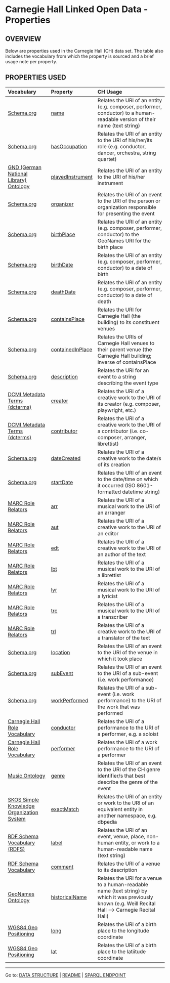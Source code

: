 # Carnegie Hall Linked Open Data - Properties

## OVERVIEW

Below are properties used in the Carnegie Hall (CH) data set. The table also includes the vocabulary from which the property is sourced and a brief usage note per property.

## PROPERTIES USED
| Vocabulary                                                                                       | Property                                                                                   | CH Usage                                                                                                                                                                 |
|:------------------------------------------------------------------------------------------------ |:------------------------------------------------------------------------------------------ |:------------------------------------------------------------------------------------------------------------------------------------------------------------------------ |
| [Schema.org](https://schema.org/)                                          | [name](https://schema.org/name)                                                     | Relates the URI of an entity (e.g. composer, performer, conductor) to a human-readable version of their name (text string)                                               |
| [Schema.org](https://schema.org/)               | [hasOccupation](https://schema.org/hasOccupation) | Relates the URI of an entity to the URI of his/her/its role (e.g. conductor, dancer, orchestra, string quartet)                                                          |
| [GND (German National Library) Ontology](http://d-nb.info/standards/elementset/gnd)              | [playedInstrument](http://d-nb.info/standards/elementset/gnd#playedInstrument)             | Relates the URI of an entity to the URI of his/her instrument                                                                                                            |
| [Schema.org](https://schema.org/)              | [organizer](https://schema.org/organizer) | Relates the URI of an event to the URI of the person or organization responsible for presenting the event                                                           |
| [Schema.org](https://schema.org/)                                                 | [birthPlace](https://schema.org/birthPlace)                                       | Relates the URI of an entity (e.g. composer, performer, conductor) to the GeoNames URI for the birth place                                                               |
| [Schema.org](http://schema.org/)                                                                 | [birthDate](http://schema.org/birthDate)                                                   | Relates the URI of an entity (e.g. composer, performer, conductor) to a date of birth                                                                                    |
| [Schema.org](http://schema.org/)                                                                 | [deathDate](http://schema.org/deathDate)                                                   | Relates the URI of an entity (e.g. composer, performer, conductor) to a date of death                                                                                    |
| [Schema.org](http://schema.org/)                                                                 | [containsPlace](http://schema.org/containsPlace)                                           | Relates the URI for Carnegie Hall (the building) to its constituent venues                                                                                               |
| [Schema.org](http://schema.org/)                                                                 | [containedInPlace](https://schema.org/containedInPlace)                                           | Relates the URIs of Carnegie Hall venues to their parent venue (the Carnegie Hall building; inverse of containsPlace                                                                                               |
| [Schema.org](http://schema.org/)                                                                 | [description](http://schema.org/description)                                           | Relates the URI for an event to a string describing the event type                                                                                               |
| [DCMI Metadata Terms (dcterms)]()                                                                | [creator](http://purl.org/dc/terms/creator)                                                | Relates the URI of a creative work to the URI of its creator (e.g. composer, playwright, etc.)                                                                           |
| [DCMI Metadata Terms (dcterms)]()                                                                | [contributor](http://purl.org/dc/terms/contributor)                                        | Relates the URI of a creative work to the URI of a contributor (i.e. co-composer, arranger, librettist)                                                                  |
| [Schema.org](http://schema.org/)                                       | [dateCreated](https://schema.org/dateCreated)                                                | Relates the URI of a creative work to the date/s of its creation                                                                                                         |
| [Schema.org](http://schema.org/)                                       | [startDate](https://schema.org/startDate)                                                      | Relates the URI of an event to the date/time on which it occurred (ISO 8601-formatted datetime string)                                                                   |
| [MARC Role Relators](http://id.loc.gov/vocabulary/relators/)                                     | [arr](http://id.loc.gov/vocabulary/relators/arr)                                           | Relates the URI of a musical work to the URI of an arranger                                                                                                              |
| [MARC Role Relators](http://id.loc.gov/vocabulary/relators/)                                     | [aut](http://id.loc.gov/vocabulary/relators/aut)                                           | Relates the URI of a creative work to the URI of an editor                                                                                                               |
| [MARC Role Relators](http://id.loc.gov/vocabulary/relators/)                                     | [edt](http://id.loc.gov/vocabulary/relators/edt)                                           | Relates the URI of a creative work to the URI of an author of the text                                                                                                   |
| [MARC Role Relators](http://id.loc.gov/vocabulary/relators/)                                     | [lbt](http://id.loc.gov/vocabulary/relators/lbt)                                           | Relates the URI of a musical work to the URI of a librettist                                                                                                             |
| [MARC Role Relators](http://id.loc.gov/vocabulary/relators/)                                     | [lyr](http://id.loc.gov/vocabulary/relators/lyr)                                           | Relates the URI of a musical work to the URI of a lyricist                                                                                                               |
| [MARC Role Relators](http://id.loc.gov/vocabulary/relators/)                                     | [trc](http://id.loc.gov/vocabulary/relators/trc)                                           | Relates the URI of a musical work to the URI of a transcriber                                                                                                            |
| [MARC Role Relators](http://id.loc.gov/vocabulary/relators/)                                     | [trl](http://id.loc.gov/vocabulary/relators/trl)                                           | Relates the URI of a creative work to the URI of a translator of the text                                                                                                |
| [Schema.org](http://schema.org/)                                             | [location](https://schema.org/location)                                          | Relates the URI of an event to the URI of the venue in which it took place                                                                                               |
| [Schema.org](http://schema.org/)                                             | [subEvent](https://schema.org/subEvent)                                      | Relates the URI of an event to the URI of a sub-event (i.e. work performance) |
| [Schema.org](http://schema.org/)                                             | [workPerformed](https://schema.org/workPerformed)                                      | Relates the URI of a sub-event (i.e. work performance) to the URI of the work that was performed |
| [Carnegie Hall Role Vocabulary](https://data.carnegiehall.org/vocabulary/roles/)                                                   | [conductor](http://data.carnegiehall.org/vocabulary/roles/conductor)                                         | Relates the URI of a performance to the URI of a performer, e.g. a soloist                                                                                               |
| [Carnegie Hall Role Vocabulary](https://data.carnegiehall.org/vocabulary/roles/)                                                 | [performer](http://data.carnegiehall.org/vocabulary/roles/)                                         | Relates the URI of a work performance to the URI of a performer                                                                                                               |
| [Music Ontology](http://purl.org/ontology/mo/)                                                   | [genre](http://purl.org/ontology/mo/genre)                                         | Relates the URI of an event to the URI of the CH genre identifier/s that best describe the genre of the event                                                                                                               |
| [SKOS Simple Knowledge Organization System](https://www.w3.org/2009/08/skos-reference/skos.html) | [exactMatch](https://www.w3.org/2009/08/skos-reference/skos.html#exactMatch)               | Relates the URI of an entity or work to the URI of an equivalent entity in another namespace, e.g. dbpedia                                                               |
| [RDF Schema Vocabulary (RDFS)](http://www.w3.org/2000/01/rdf-schema)                             | [label](http://www.w3.org/2000/01/rdf-schema)                                              | Relates the URI of an event, venue, place, non-human entity, or work to a human-readable name (text string)                                                              |
| [RDF Schema Vocabulary](http://www.w3.org/2000/01/rdf-schema)                                    | [comment](http://www.w3.org/2000/01/rdf-schema#comment)                                    | Relates the URI of a venue to its description                                                                                                                            |
| [GeoNames Ontology](http://www.geonames.org/ontology)                                            | [historicalName](http://www.geonames.org/ontology#historicalName)                          | Relates the URI for a venue to a human-readable name (text string) by which it was previously known (e.g. Weill Recital Hall --> Carnegie Recital Hall)                  |
| [WGS84 Geo Positioning](http://www.w3.org/2003/01/geo/wgs84_pos)                                 | [long](http://www.w3.org/2003/01/geo/wgs84_pos#long)                                       | Relates the URI of a birth place to the longitude coordinate                                                                                                             |
| [WGS84 Geo Positioning](http://www.w3.org/2003/01/geo/wgs84_pos)                                 | [lat](http://www.w3.org/2003/01/geo/wgs84_pos#lat)                                         | Relates the URI of a birth place to the latiitude coordinate                                                                                                             |

----------------------------
Go to: [DATA STRUCTURE](/data-structure.md) | [README](/README.md) | [SPARQL ENDPOINT](http://data.carnegiehall.org/sparql/)
